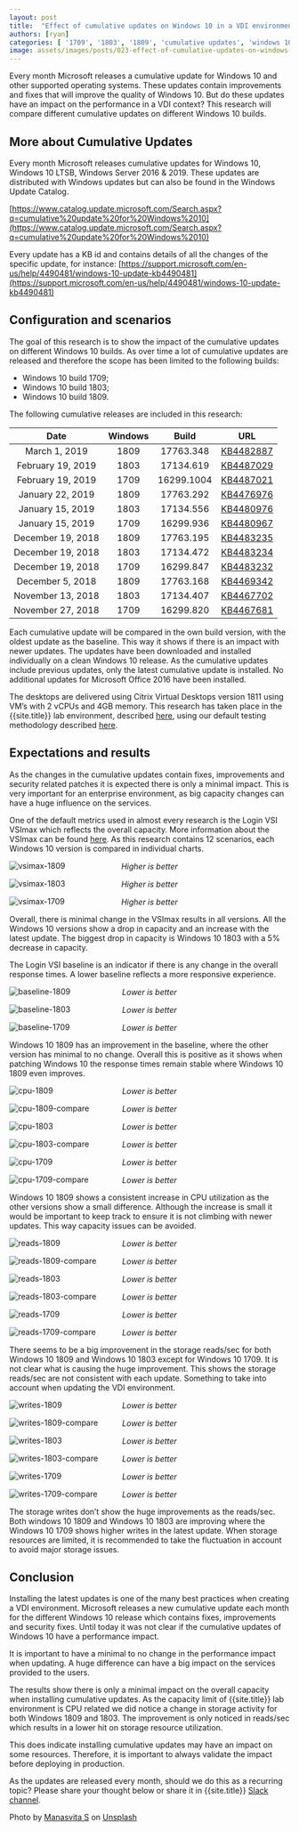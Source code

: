 ```yaml
---
layout: post
title:  "Effect of cumulative updates on Windows 10 in a VDI environment"
authors: [ryan]
categories: [ '1709', '1803', '1809', 'cumulative updates', 'windows 10' ]
image: assets/images/posts/023-effect-of-cumulative-updates-on-windows-10-in-a-vdi-environment/023-cu-update-feature-image.png
---
```

Every month Microsoft releases a cumulative update for Windows 10 and other supported operating systems. These updates contain improvements and fixes that will improve the quality of Windows 10. But do these updates have an impact on the performance in a VDI context? This research will compare different cumulative updates on different Windows 10 builds.

## More about Cumulative Updates
Every month Microsoft releases cumulative updates for Windows 10, Windows 10 LTSB, Windows Server 2016 & 2019. These updates are distributed with Windows updates but can also be found in the Windows Update Catalog.

[https://www.catalog.update.microsoft.com/Search.aspx?q=cumulative%20update%20for%20Windows%2010](https://www.catalog.update.microsoft.com/Search.aspx?q=cumulative%20update%20for%20Windows%2010)

Every update has a KB id and contains details of all the changes of the specific update, for instance: [https://support.microsoft.com/en-us/help/4490481/windows-10-update-kb4490481](https://support.microsoft.com/en-us/help/4490481/windows-10-update-kb4490481)

## Configuration and scenarios
The goal of this research is to show the impact of the cumulative updates on different Windows 10 builds. As over time a lot of cumulative updates are released and therefore the scope has been limited to the following builds:

  * Windows 10 build 1709;
  * Windows 10 build 1803;
  * Windows 10 build 1809.

The following cumulative releases are included in this research:

| Date              | Windows   | Build         | URL                                                                                        |
| :---------------: | :-------: | :-----------: | :----------------------------------------------------------------------------------------: |
| March 1, 2019     | 1809      | 17763.348     | [KB4482887](https://support.microsoft.com/en-us/help/4482887/windows-10-update-kb4482887)  |
| February 19, 2019 | 1803      | 17134.619     | [KB4487029](https://support.microsoft.com/en-us/help/4487029/windows-10-update-kb4487029)  |
| February 19, 2019 | 1709      | 16299.1004    | [KB4487021](https://support.microsoft.com/en-us/help/4487021/windows-10-update-kb4487021)  |
| January 22, 2019  | 1809      | 17763.292     | [KB4476976](https://support.microsoft.com/en-us/help/4476976/windows-10-update-kb4476976)  |
| January 15, 2019  | 1803      | 17134.556     | [KB4480976](https://support.microsoft.com/en-us/help/4480976)                              |
| January 15, 2019  | 1709      | 16299.936     | [KB4480967](https://support.microsoft.com/en-us/help/4480967)                              |
| December 19, 2018 | 1809      | 17763.195     | [KB4483235](https://support.microsoft.com/en-us/help/4483235)                              |
| December 19, 2018 | 1803      | 17134.472     | [KB4483234](https://support.microsoft.com/en-us/help/4483234)                              |
| December 19, 2018 | 1709      | 16299.847     | [KB4483232](https://support.microsoft.com/en-us/help/4483232)                              |
| December 5, 2018  | 1809      | 17763.168     | [KB4469342](https://support.microsoft.com/en-us/help/4469342)                              |
| November 13, 2018 | 1803      | 17134.407     | [KB4467702](https://support.microsoft.com/en-us/help/4467702)                              |
| November 27, 2018 | 1709      | 16299.820     | [KB4467681](https://support.microsoft.com/en-us/help/4467681)                              |

Each cumulative update will be compared in the own build version, with the oldest update as the baseline. This way it shows if there is an impact with newer updates. The updates have been downloaded and installed individually on a clean Windows 10 release. As the cumulative updates include previous updates, only the latest cumulative update is installed. No additional updates for Microsoft Office 2016 have been installed.

The desktops are delivered using Citrix Virtual Desktops version 1811 using VM’s with 2 vCPUs and 4GB memory. This research has taken place in the {{site.title}} lab environment, described [here]({{site.baseurl}}/architecture-and-hardware-setup-overview-2018/), using our default testing methodology described [here]({{site.baseurl}}/insight-in-the-testing-methodology/).

## Expectations and results
As the changes in the cumulative updates contain fixes, improvements and security related patches it is expected there is only a minimal impact. This is very important for an enterprise environment, as big capacity changes can have a huge influence on the services.

One of the default metrics used in almost every research is the Login VSI VSImax which reflects the overall capacity. More information about the VSImax can be found [here](https://www.loginvsi.com/blog-alias/login-vsi/481-calculating-maximum-virtual-desktop-capacity-vsimax-explained). As this research contains 12 scenarios, each Windows 10 version is compared in individual charts.

![vsimax-1809]({{site.baseurl}}/assets/images/posts/023-effect-of-cumulative-updates-on-windows-10-in-a-vdi-environment/023-cu-update-1809-vsimax.png)
<p align="center" style="margin-top: -30px;" >
  <i>Higher is better</i>
</p>

![vsimax-1803]({{site.baseurl}}/assets/images/posts/023-effect-of-cumulative-updates-on-windows-10-in-a-vdi-environment/023-cu-update-1803-vsimax.png)
<p align="center" style="margin-top: -30px;" >
  <i>Higher is better</i>
</p>

![vsimax-1709]({{site.baseurl}}/assets/images/posts/023-effect-of-cumulative-updates-on-windows-10-in-a-vdi-environment/023-cu-update-1709-vsimax.png)
<p align="center" style="margin-top: -30px;" >
  <i>Higher is better</i>
</p>

Overall, there is minimal change in the VSImax results in all versions. All the Windows 10 versions show a drop in capacity and an increase with the latest update. The biggest drop in capacity is Windows 10 1803 with a 5% decrease in capacity.

The Login VSI baseline is an indicator if there is any change in the overall response times. A lower baseline reflects a more responsive experience.

![baseline-1809]({{site.baseurl}}/assets/images/posts/023-effect-of-cumulative-updates-on-windows-10-in-a-vdi-environment/023-cu-update-1809-baseline.png)
<p align="center" style="margin-top: -30px;" >
  <i>Lower is better</i>
</p>

![baseline-1803]({{site.baseurl}}/assets/images/posts/023-effect-of-cumulative-updates-on-windows-10-in-a-vdi-environment/023-cu-update-1803-baseline.png)
<p align="center" style="margin-top: -30px;" >
  <i>Lower is better</i>
</p>

![baseline-1709]({{site.baseurl}}/assets/images/posts/023-effect-of-cumulative-updates-on-windows-10-in-a-vdi-environment/023-cu-update-1709-baseline.png)
<p align="center" style="margin-top: -30px;" >
  <i>Lower is better</i>
</p>

Windows 10 1809 has an improvement in the baseline, where the other version has minimal to no change. Overall this is positive as it shows when patching Windows 10 the response times remain stable where Windows 10 1809 even improves.

![cpu-1809]({{site.baseurl}}/assets/images/posts/023-effect-of-cumulative-updates-on-windows-10-in-a-vdi-environment/023-cu-update-1809-host-cpu.png)
<p align="center" style="margin-top: -30px;" >
  <i>Lower is better</i>
</p>

![cpu-1809-compare]({{site.baseurl}}/assets/images/posts/023-effect-of-cumulative-updates-on-windows-10-in-a-vdi-environment/023-cu-update-1809-host-cpu-compare.png)
<p align="center" style="margin-top: -30px;" >
  <i>Lower is better</i>
</p>

![cpu-1803]({{site.baseurl}}/assets/images/posts/023-effect-of-cumulative-updates-on-windows-10-in-a-vdi-environment/023-cu-update-1803-host-cpu.png)
<p align="center" style="margin-top: -30px;" >
  <i>Lower is better</i>
</p>

![cpu-1803-compare]({{site.baseurl}}/assets/images/posts/023-effect-of-cumulative-updates-on-windows-10-in-a-vdi-environment/023-cu-update-1803-host-cpu-compare.png)
<p align="center" style="margin-top: -30px;" >
  <i>Lower is better</i>
</p>

![cpu-1709]({{site.baseurl}}/assets/images/posts/023-effect-of-cumulative-updates-on-windows-10-in-a-vdi-environment/023-cu-update-1709-host-cpu.png)
<p align="center" style="margin-top: -30px;" >
  <i>Lower is better</i>
</p>

![cpu-1709-compare]({{site.baseurl}}/assets/images/posts/023-effect-of-cumulative-updates-on-windows-10-in-a-vdi-environment/023-cu-update-1709-host-cpu-compare.png)
<p align="center" style="margin-top: -30px;" >
  <i>Lower is better</i>
</p>

Windows 10 1809 shows a consistent increase in CPU utilization as the other versions show a small difference. Although the increase is small it would be important to keep track to ensure it is not climbing with newer updates. This way capacity issues can be avoided.

![reads-1809]({{site.baseurl}}/assets/images/posts/023-effect-of-cumulative-updates-on-windows-10-in-a-vdi-environment/023-cu-update-1809-host-reads.png)
<p align="center" style="margin-top: -30px;" >
  <i>Lower is better</i>
</p>

![reads-1809-compare]({{site.baseurl}}/assets/images/posts/023-effect-of-cumulative-updates-on-windows-10-in-a-vdi-environment/023-cu-update-1809-host-reads-compare.png)
<p align="center" style="margin-top: -30px;" >
  <i>Lower is better</i>
</p>

![reads-1803]({{site.baseurl}}/assets/images/posts/023-effect-of-cumulative-updates-on-windows-10-in-a-vdi-environment/023-cu-update-1803-host-reads.png)
<p align="center" style="margin-top: -30px;" >
  <i>Lower is better</i>
</p>

![reads-1803-compare]({{site.baseurl}}/assets/images/posts/023-effect-of-cumulative-updates-on-windows-10-in-a-vdi-environment/023-cu-update-1803-host-reads-compare.png)
<p align="center" style="margin-top: -30px;" >
  <i>Lower is better</i>
</p>

![reads-1709]({{site.baseurl}}/assets/images/posts/023-effect-of-cumulative-updates-on-windows-10-in-a-vdi-environment/023-cu-update-1709-host-reads.png)
<p align="center" style="margin-top: -30px;" >
  <i>Lower is better</i>
</p>

![reads-1709-compare]({{site.baseurl}}/assets/images/posts/023-effect-of-cumulative-updates-on-windows-10-in-a-vdi-environment/023-cu-update-1709-host-reads-compare.png)
<p align="center" style="margin-top: -30px;" >
  <i>Lower is better</i>
</p>

There seems to be a big improvement in the storage reads/sec for both Windows 10 1809 and Windows 10 1803 except for Windows 10 1709. It is not clear what is causing the huge improvement. This shows the storage reads/sec are not consistent with each update. Something to take into account when updating the VDI environment.

![writes-1809]({{site.baseurl}}/assets/images/posts/023-effect-of-cumulative-updates-on-windows-10-in-a-vdi-environment/023-cu-update-1809-host-writes.png)
<p align="center" style="margin-top: -30px;" >
  <i>Lower is better</i>
</p>

![writes-1809-compare]({{site.baseurl}}/assets/images/posts/023-effect-of-cumulative-updates-on-windows-10-in-a-vdi-environment/023-cu-update-1809-host-writes-compare.png)
<p align="center" style="margin-top: -30px;" >
  <i>Lower is better</i>
</p>

![writes-1803]({{site.baseurl}}/assets/images/posts/023-effect-of-cumulative-updates-on-windows-10-in-a-vdi-environment/023-cu-update-1803-host-writes.png)
<p align="center" style="margin-top: -30px;" >
  <i>Lower is better</i>
</p>

![writes-1803-compare]({{site.baseurl}}/assets/images/posts/023-effect-of-cumulative-updates-on-windows-10-in-a-vdi-environment/023-cu-update-1803-host-writes-compare.png)
<p align="center" style="margin-top: -30px;" >
  <i>Lower is better</i>
</p>

![writes-1709]({{site.baseurl}}/assets/images/posts/023-effect-of-cumulative-updates-on-windows-10-in-a-vdi-environment/023-cu-update-1709-host-writes.png)
<p align="center" style="margin-top: -30px;" >
  <i>Lower is better</i>
</p>

![writes-1709-compare]({{site.baseurl}}/assets/images/posts/023-effect-of-cumulative-updates-on-windows-10-in-a-vdi-environment/023-cu-update-1709-host-writes-compare.png)
<p align="center" style="margin-top: -30px;" >
  <i>Lower is better</i>
</p>

The storage writes don’t show the huge improvements as the reads/sec. Both windows 10 1809 and Windows 10 1803 are improving where the Windows 10 1709 shows higher writes in the latest update. When storage resources are limited, it is recommended to take the fluctuation in account to avoid major storage issues.

## Conclusion
Installing the latest updates is one of the many best practices when creating a VDI environment. Microsoft releases a new cumulative update each month for the different Windows 10 release which contains fixes, improvements and security fixes. Until today it was not clear if the cumulative updates of Windows 10 have a performance impact.

It is important to have a minimal to no change in the performance impact when updating. A huge difference can have a big impact on the services provided to the users.

The results show there is only a minimal impact on the overall capacity when installing cumulative updates. As the capacity limit of {{site.title}} lab environment is CPU related we did notice a change in storage activity for both Windows 1809 and 1803. The improvement is only noticed in reads/sec which results in a lower hit on storage resource utilization.

This does indicate installing cumulative updates may have an impact on some resources. Therefore, it is important to always validate the impact before deploying in production.

As the updates are released every month, should we do this as a recurring topic? Please share your thought below or share it in {{site.title}} [Slack channel](https://{{site.title}}.slack.com).

Photo by [Manasvita S](https://unsplash.com/photos/9q5vptiE2TY?utm_source=unsplash&utm_medium=referral&utm_content=creditCopyText) on [Unsplash](https://unsplash.com/search/photos/month?utm_source=unsplash&utm_medium=referral&utm_content=creditCopyText)